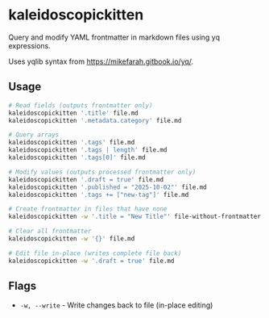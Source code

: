 # kaleidoscopickitten

Query and modify YAML frontmatter in markdown files using yq expressions.

Uses yqlib syntax from https://mikefarah.gitbook.io/yq/.

## Usage

```bash
# Read fields (outputs frontmatter only)
kaleidoscopickitten '.title' file.md
kaleidoscopickitten '.metadata.category' file.md

# Query arrays
kaleidoscopickitten '.tags' file.md
kaleidoscopickitten '.tags | length' file.md
kaleidoscopickitten '.tags[0]' file.md

# Modify values (outputs processed frontmatter only)
kaleidoscopickitten '.draft = true' file.md
kaleidoscopickitten '.published = "2025-10-02"' file.md
kaleidoscopickitten '.tags += ["new-tag"]' file.md

# Create frontmatter in files that have none
kaleidoscopickitten -w '.title = "New Title"' file-without-frontmatter.md

# Clear all frontmatter
kaleidoscopickitten -w '{}' file.md

# Edit file in-place (writes complete file back)
kaleidoscopickitten -w '.draft = true' file.md
```

## Flags

- `-w, --write` - Write changes back to file (in-place editing)
